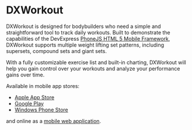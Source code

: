 # DXWorkout

DXWorkout is designed for bodybuilders who need a simple and straightforward tool to track daily workouts. Built to demonstrate the capabilities of the DevExpress [PhoneJS HTML 5 Mobile Framework](http://phonejs.devexpress.com/), DXWorkout supports multiple weight lifting set patterns, including supersets, compound sets and giant sets. 

With a fully customizable exercise list and built-in charting, DXWorkout will help you gain control over your workouts and analyze your performance gains over time.

Available in mobile app stores:

* [Apple App Store](https://itunes.apple.com/ru/app/dxworkout/id681169422?mt=8)
* [Google Play](https://play.google.com/store/apps/details?id=app.id_c0768bc10f7e4a4197c86c1084b6807a)
* [Windows Phone Store](http://www.windowsphone.com/en-us/store/app/dxworkout/990c93ec-7fdb-49f9-8be0-3d6f03d213b1)

and online as a [mobile web application](http://phonejs.devexpress.com/Demos/?url=DXWorkout&sm=3). 
